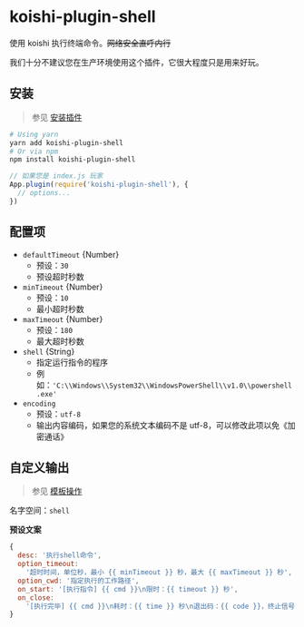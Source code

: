 # koishi-plugin-shell

使用 koishi 执行终端命令。~~网络安全直呼内行~~

我们十分不建议您在生产环境使用这个插件，它很大程度只是用来好玩。

## 安装

> 参见 [安装插件](https://koishi.js.org/guide/context.html)

```sh
# Using yarn
yarn add koishi-plugin-shell
# Or via npm
npm install koishi-plugin-shell
```

```js
// 如果您是 index.js 玩家
App.plugin(require('koishi-plugin-shell'), {
  // options...
})
```

## 配置项

- `defaultTimeout` {Number}
  - 预设：`30`
  - 预设超时秒数
- `minTimeout` {Number}
  - 预设：`10`
  - 最小超时秒数
- `maxTimeout` {Number}
  - 预设：`180`
  - 最大超时秒数
- `shell` {String}
  - 指定运行指令的程序
  - 例如：`'C:\\Windows\\System32\\WindowsPowerShell\\v1.0\\powershell.exe'`
- `encoding`
  - 预设：`utf-8`
  - 输出内容编码，如果您的系统文本编码不是 utf-8，可以修改此项以免《加密通话》

## 自定义输出

> 参见 [模板操作](https://koishi.js.org/api/utils.html#%E6%A8%A1%E6%9D%BF%E6%93%8D%E4%BD%9C)

名字空间：`shell`

**预设文案**

```js
{
  desc: '执行shell命令',
  option_timeout:
    '超时时间，单位秒，最小 {{ minTimeout }} 秒，最大 {{ maxTimeout }} 秒',
  option_cwd: '指定执行的工作路径',
  on_start: '[执行指令] {{ cmd }}\n限时：{{ timeout }} 秒',
  on_close:
    '[执行完毕] {{ cmd }}\n耗时：{{ time }} 秒\n退出码：{{ code }}，终止信号：{{ signal }}',
}
```
